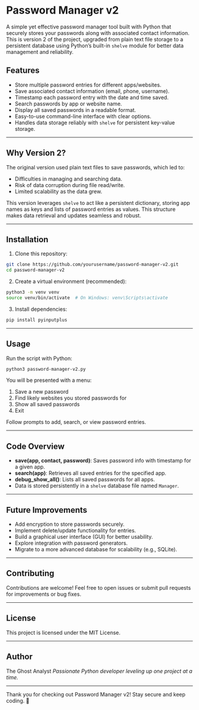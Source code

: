 # Password Manager v2

A simple yet effective password manager tool built with Python that securely stores your passwords along with associated contact information. This is version 2 of the project, upgraded from plain text file storage to a persistent database using Python’s built-in `shelve` module for better data management and reliability.

## Features

- Store multiple password entries for different apps/websites.
- Save associated contact information (email, phone, username).
- Timestamp each password entry with the date and time saved.
- Search passwords by app or website name.
- Display all saved passwords in a readable format.
- Easy-to-use command-line interface with clear options.
- Handles data storage reliably with `shelve` for persistent key-value storage.

---

## Why Version 2?

The original version used plain text files to save passwords, which led to:

- Difficulties in managing and searching data.
- Risk of data corruption during file read/write.
- Limited scalability as the data grew.

This version leverages `shelve` to act like a persistent dictionary, storing app names as keys and lists of password entries as values. This structure makes data retrieval and updates seamless and robust.

---

## Installation

1. Clone this repository:

```bash
git clone https://github.com/yourusername/password-manager-v2.git
cd password-manager-v2
````

2. Create a virtual environment (recommended):

```bash
python3 -m venv venv
source venv/bin/activate  # On Windows: venv\Scripts\activate
```

3. Install dependencies:

```bash
pip install pyinputplus
```

---

## Usage

Run the script with Python:

```bash
python3 password-manager-v2.py
```

You will be presented with a menu:

1. Save a new password
2. Find likely websites you stored passwords for
3. Show all saved passwords
4. Exit

Follow prompts to add, search, or view password entries.

---

## Code Overview

* **save(app, contact, password)**: Saves password info with timestamp for a given app.
* **search(app)**: Retrieves all saved entries for the specified app.
* **debug\_show\_all()**: Lists all saved passwords for all apps.
* Data is stored persistently in a `shelve` database file named `Manager`.

---

## Future Improvements

* Add encryption to store passwords securely.
* Implement delete/update functionality for entries.
* Build a graphical user interface (GUI) for better usability.
* Explore integration with password generators.
* Migrate to a more advanced database for scalability (e.g., SQLite).

---

## Contributing

Contributions are welcome! Feel free to open issues or submit pull requests for improvements or bug fixes.

---

## License

This project is licensed under the MIT License.

---

## Author

The Ghost Analyst
*Passionate Python developer leveling up one project at a time.*

---

Thank you for checking out Password Manager v2! Stay secure and keep coding. 🚀
